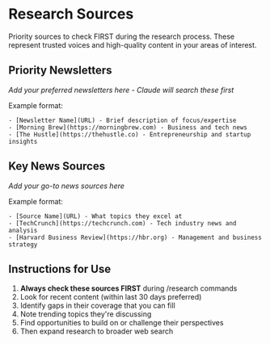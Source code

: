 # Research Sources

Priority sources to check FIRST during the research process. These represent trusted voices and high-quality content in your areas of interest.

## Priority Newsletters
*Add your preferred newsletters here - Claude will search these first*

Example format:
```
- [Newsletter Name](URL) - Brief description of focus/expertise
- [Morning Brew](https://morningbrew.com) - Business and tech news
- [The Hustle](https://thehustle.co) - Entrepreneurship and startup insights
```

## Key News Sources
*Add your go-to news sources here*

Example format:
```
- [Source Name](URL) - What topics they excel at
- [TechCrunch](https://techcrunch.com) - Tech industry news and analysis
- [Harvard Business Review](https://hbr.org) - Management and business strategy
```

## Instructions for Use
1. **Always check these sources FIRST** during /research commands
2. Look for recent content (within last 30 days preferred)
3. Identify gaps in their coverage that you can fill
4. Note trending topics they're discussing
5. Find opportunities to build on or challenge their perspectives
6. Then expand research to broader web search